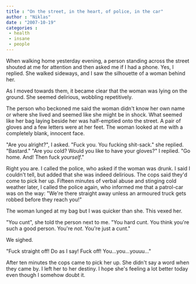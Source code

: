 ```yaml
---
title : "On the street, in the heart, of police, in the car"
author : "Niklas"
date : "2007-10-19"
categories : 
 - health
 - insane
 - people
---
```


When walking home yesterday evening, a person standing across the street shouted at me for attention and then asked me if I had a phone. Yes, I replied. She walked sideways, and I saw the silhouette of a woman behind her.

As I moved towards them, it became clear that the woman was lying on the ground. She seemed delirious, wobbling repetitively.

The person who beckoned me said the woman didn't know her own name or where she lived and seemed like she might be in shock. What seemed like her bag laying beside her was half-emptied onto the street. A pair of gloves and a few letters were at her feet. The woman looked at me with a completely blank, innocent face.

"Are you alright?", I asked. "Fuck you. You fucking shit-sack." she replied. "Bastard." "Are you cold? Would you like to have your gloves?" I replied. "Go home. And! Then fuck _yourself_."

Right you are. I called the police, who asked if the woman was drunk. I said I couldn't tell, but added that she was indeed delirious. The cops said they'd come to pick her up. Fifteen minutes of verbal abuse and stinging cold weather later, I called the police again, who informed me that a patrol-car was on the way: "We're there straight away unless an armoured truck gets robbed before they reach you!"

The woman lunged at my bag but I was quicker than she. This vexed her.

"You cunt", she told the person next to me. "You hard cunt. You think you're such a good person. You're _not_. You're just a cunt."

We sighed.

"Fuck straight off! Do as I say! Fuck off! You...you...youuu..."

After ten minutes the cops came to pick her up. She didn't say a word when they came by. I left her to her destiny. I hope she's feeling a lot better today even though I somehow doubt it.

